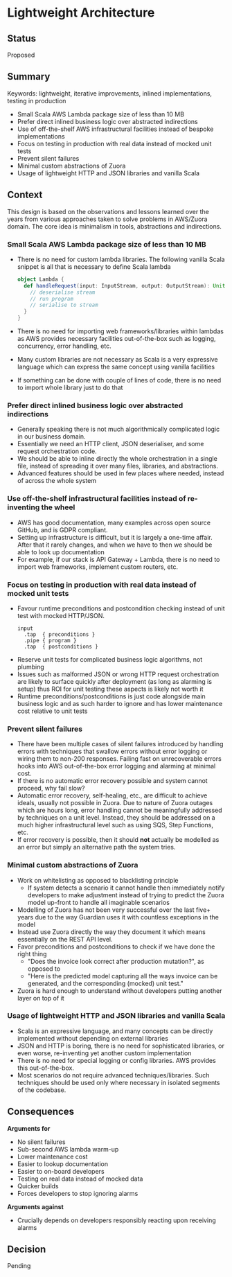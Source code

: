 # Lightweight Architecture 

## Status

Proposed

## Summary

Keywords: lightweight, iterative improvements, inlined implementations, testing in production  

* Small Scala AWS Lambda package size of less than 10 MB
* Prefer direct inlined business logic over abstracted indirections 
* Use of off-the-shelf AWS infrastructural facilities instead of bespoke implementations
* Focus on testing in production with real data instead of mocked unit tests
* Prevent silent failures
* Minimal custom abstractions of Zuora 
* Usage of lightweight HTTP and JSON libraries and vanilla Scala

## Context

This design is based on the observations and lessons learned over the years from various approaches taken
to solve problems in AWS/Zuora domain. The core idea is minimalism in tools, abstractions and indirections.

### Small Scala AWS Lambda package size of less than 10 MB

* There is no need for custom lambda libraries. The following vanilla Scala snippet is all that is necessary to 
define Scala lambda

    ```scala
    object Lambda {
      def handleRequest(input: InputStream, output: OutputStream): Unit = {
        // deserialise stream
        // run program
        // serialise to stream
      }
    }
    ```

* There is no need for importing web frameworks/libraries within lambdas as AWS provides necessary facilities 
out-of-the-box such as logging, concurrency, error handling, etc.
* Many custom libraries are not necessary as Scala is a very expressive language which can express the same 
concept using vanilla facilities
* If something can be done with couple of lines of code, there is no need to import whole library just to do that

### Prefer direct inlined business logic over abstracted indirections 

* Generally speaking there is not much algorithmically complicated logic in our business domain. 
* Essentially we need an HTTP client, JSON deserialiser, and some request orchestration code.
* We should be able to inline directly the whole orchestration in a single file, instead of spreading it 
over many files, libraries, and abstractions.
* Advanced features should be used in few places where needed, instead of across the whole system

### Use off-the-shelf infrastructural facilities instead of re-inventing the wheel

* AWS has good documentation, many examples across open source GitHub, and is GDPR compliant. 
* Setting up infrastructure is difficult, but it is largely a one-time affair. After that it rarely changes,
and when we have to then we should be able to look up documentation 
* For example, if our stack is API Gateway + Lambda, there is no need to import web frameworks, implement custom 
routers, etc.

### Focus on testing in production with real data instead of mocked unit tests

* Favour runtime preconditions and postcondition checking instead of unit test with mocked HTTP/JSON.
    ```
    input
      .tap  { preconditions }
      .pipe { program } 
      .tap  { postconditions }
    ```  
* Reserve unit tests for complicated business logic algorithms, not plumbing
* Issues such as malformed JSON or wrong HTTP request orchestration are likely to surface quickly after deployment 
(as long as alarming is setup) thus ROI for unit testing these aspects is likely not worth it 
* Runtime preconditions/postconditions is just code alongside main business logic and as such harder to ignore and 
has lower maintenance cost relative to unit tests


### Prevent silent failures

* There have been multiple cases of silent failures introduced by handling errors with techniques that swallow 
errors without error logging or wiring them to non-200 responses. Failing fast on unrecoverable errors hooks into AWS 
out-of-the-box error logging and alarming at minimal cost.
* If there is no automatic error recovery possible and system cannot proceed, why fail slow?
* Automatic error recovery, self-healing, etc., are difficult to achieve ideals, usually not possible in Zuora. 
Due to nature of Zuora outages which are hours long, error handling cannot be meaningfully addressed 
by techniques on a unit level. Instead, they should be addressed on a much higher infrastructural level such as using 
SQS, Step Functions, etc. 
* If error recovery is possible, then it should **not** actually be modelled as an error but simply an alternative path 
the system tries.

### Minimal custom abstractions of Zuora

* Work on whitelisting as opposed to blacklisting principle
  * If system detects a scenario it cannot handle then immediately notify developers to make adjustment
    instead of trying to predict the Zuora model up-front to handle all imaginable scenarios
* Modelling of Zuora has not been very successful over the last five+ years due to the way Guardian uses it with
countless exceptions in the model
* Instead use Zuora directly the way they document it which means essentially on the REST API level.
* Favor preconditions and postconditions to check if we have done the right thing
  * "Does the invoice look correct after production mutation?", as opposed to 
  * "Here is the predicted model capturing all the ways invoice can be generated, and the corresponding (mocked) unit test."
* Zuora is hard enough to understand without developers putting another layer on top of it

### Usage of lightweight HTTP and JSON libraries and vanilla Scala

* Scala is an expressive language, and many concepts can be directly implemented without depending on external libraries
* JSON and HTTP is boring, there is no need for sophisticated libraries, or even worse, 
re-inventing yet another custom implementation
* There is no need for special logging or config libraries. AWS provides this out-of-the-box.
* Most scenarios do not require advanced techniques/libraries. Such techniques should be used only where necessary 
in isolated segments of the codebase.

## Consequences

**Arguments for**

* No silent failures
* Sub-second AWS lambda warm-up
* Lower maintenance cost
* Easier to lookup documentation
* Easier to on-board developers
* Testing on real data instead of mocked data
* Quicker builds
* Forces developers to stop ignoring alarms

**Arguments against**

* Crucially depends on developers responsibly reacting upon receiving alarms

## Decision

Pending

